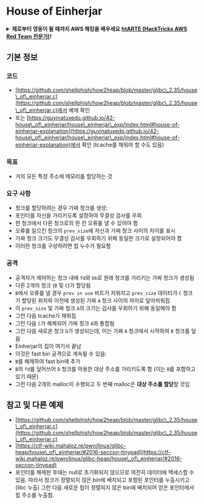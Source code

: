 # House of Einherjar

<details>

<summary><strong>제로부터 영웅이 될 때까지 AWS 해킹을 배우세요</strong> <a href="https://training.hacktricks.xyz/courses/arte"><strong>htARTE (HackTricks AWS Red Team 전문가)</strong></a><strong>!</strong></summary>

HackTricks를 지원하는 다른 방법:

* **회사가 HackTricks에 광고되길 원하거나** **HackTricks를 PDF로 다운로드**하려면 [**구독 요금제**](https://github.com/sponsors/carlospolop)를 확인하세요!
* [**공식 PEASS & HackTricks 스왜그**](https://peass.creator-spring.com)를 구입하세요
* [**The PEASS Family**](https://opensea.io/collection/the-peass-family)를 발견하세요, 당사의 독점 [**NFTs**](https://opensea.io/collection/the-peass-family) 컬렉션
* **💬 [Discord 그룹](https://discord.gg/hRep4RUj7f)** 또는 [텔레그램 그룹](https://t.me/peass)에 **가입**하거나 **트위터** 🐦 [**@hacktricks\_live**](https://twitter.com/hacktricks\_live)**를 팔로우**하세요.
* **HackTricks** 및 **HackTricks Cloud** github 저장소에 PR을 제출하여 해킹 트릭을 공유하세요.

</details>

## 기본 정보

### 코드

* [https://github.com/shellphish/how2heap/blob/master/glibc\_2.35/house\_of\_einherjar.c](https://github.com/shellphish/how2heap/blob/master/glibc\_2.35/house\_of\_einherjar.c)에서 예제 확인
* 또는 [https://guyinatuxedo.github.io/42-house\_of\_einherjar/house\_einherjar\_exp/index.html#house-of-einherjar-explanation](https://guyinatuxedo.github.io/42-house\_of\_einherjar/house\_einherjar\_exp/index.html#house-of-einherjar-explanation)에서 확인 (tcache를 채워야 할 수도 있음)

### 목표

* 거의 모든 특정 주소에 메모리를 할당하는 것

### 요구 사항

* 청크를 할당하려는 경우 가짜 청크를 생성:
* 포인터를 자신을 가리키도록 설정하여 무결성 검사를 우회
* 한 청크에서 다른 청크로의 한 칸 오류를 낼 수 있어야 함
* 오류를 일으킨 청크의 `prev_size`에 자신과 가짜 청크 사이의 차이를 표시
* 가짜 청크 크기도 무결성 검사를 우회하기 위해 동일한 크기로 설정되어야 함
* 이러한 청크를 구성하려면 힙 누수가 필요함

### 공격

* 공격자가 제어하는 청크 내에 `fd`와 `bk`로 원래 청크를 가리키는 가짜 청크가 생성됨
* 다른 2개의 청크 (`B` 및 `C`)가 할당됨
* `B`에서 오류를 낼 경우 `prev in use` 비트가 지워지고 `prev_size` 데이터가 `C` 청크가 할당된 위치와 이전에 생성된 가짜 `A` 청크 사이의 차이로 덮어씌워짐
* 이 `prev_size` 및 가짜 청크 `A`의 크기는 검사를 우회하기 위해 동일해야 함
* 그런 다음 tcache가 채워짐
* 그런 다음 `C`가 해제되어 가짜 청크 `A`와 통합됨
* 그런 다음 새로운 청크 `D`가 생성되는데, 이는 가짜 `A` 청크에서 시작하여 `B` 청크를 덮음
* Einherjar의 집이 여기서 끝남
* 이것은 fast bin 공격으로 계속될 수 있음:
* `B`를 해제하여 fast bin에 추가
* `B`의 `fd`를 덮어쓰어 `D` 청크를 악용한 대상 주소를 가리키도록 함 (이는 `B`를 포함하고 있기 때문)
* 그런 다음 2개의 malloc이 수행되고 두 번째 malloc은 **대상 주소를 할당**할 것임

## 참고 및 다른 예제

* [https://github.com/shellphish/how2heap/blob/master/glibc\_2.35/house\_of\_einherjar.c](https://github.com/shellphish/how2heap/blob/master/glibc\_2.35/house\_of\_einherjar.c)
* [https://ctf-wiki.mahaloz.re/pwn/linux/glibc-heap/house\_of\_einherjar/#2016-seccon-tinypad](https://ctf-wiki.mahaloz.re/pwn/linux/glibc-heap/house\_of\_einherjar/#2016-seccon-tinypad)
* 포인터를 해제한 후에는 null로 초기화되지 않으므로 여전히 데이터에 액세스할 수 있음. 따라서 청크가 정렬되지 않은 bin에 배치되고 포함된 포인터를 누출시키고 (libc 누출) 그런 다음 새로운 힙이 정렬되지 않은 bin에 배치되어 얻은 포인터에서 힙 주소를 누출함.
